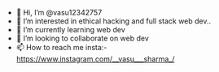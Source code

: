 - 👋 Hi, I’m @vasu12342757
- 👀 I’m interested in ethical hacking and full stack web dev..
- 🌱 I’m currently learning web dev 
- 💞️ I’m looking to collaborate on web dev
- 📫 How to reach me insta:-https://www.instagram.com/__vasu___sharma_/

<!---
vasu12342757/vasu12342757 is a ✨ special ✨ repository because its `README.md` (this file) appears on your GitHub profile.
You can click the Preview link to take a look at your changes.
--->
